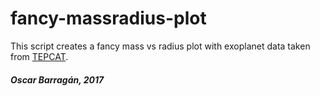 # fancy-massradius-plot
This script creates a fancy mass vs radius plot with exoplanet data taken from [TEPCAT](https://www.astro.keele.ac.uk/jkt/tepcat/).


##### Oscar Barragán, 2017
